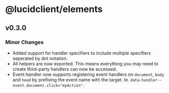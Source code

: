 # @lucidclient/elements

## v0.3.0

### Minor Changes

- Added support for handler specifiers to include multiple specifiers seperated by dot notation.
- All helpers are now exported. This means everything you may need to create third-party handlers can now be accessed.
- Event handler now supports registering event handlers on `document`, `body` and `head` by prefixing the event name with the target. Ie. `data-handler--event.document.click="myAction"`.



